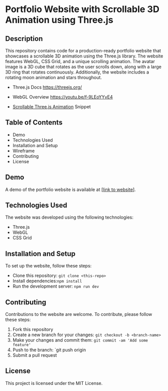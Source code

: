 # Portfolio Website with Scrollable 3D Animation using Three.js



## Description
This repository contains code for a production-ready portfolio website that showcases a scrollable 3D animation using the Three.js library. The website features WebGL, CSS Grid, and a unique scrolling animation. The avatar image is a 3D cube that rotates as the user scrolls down, along with a large 3D ring that rotates continuously. Additionally, the website includes a rotating moon animation and stars throughout.

- Three.js Docs https://threejs.org/
- WebGL Overview https://youtu.be/f-9LEoYYvE4


- [Scrollable Three.js Animation](https://fireship.io/snippets/threejs-scrollbar-animation) Snippet

## Table of Contents 
- Demo 
- Technologies Used 
- Installation and Setup 
- Wireframe 
- Contributing 
- License

## Demo 
A demo of the portfolio website is available at [[link to website](https://ecbjrdev.xyz/)]. 

## Technologies Used
The website was developed using the following technologies:
- Three.js
- WebGL
- CSS Grid



## Installation and Setup
To set up the website, follow these steps:
- Clone this repository: `git clone <this-repo>`
- Install dependencies:`npm install`
- Run the development server: `npm run dev`

## Contributing 
Contributions to the website are welcome. To contribute, please follow these steps:
1. Fork this repository
2. Create a new branch for your changes: `git checkout -b <branch-name>`
3. Make your changes and commit them: `git commit -am 'Add some feature'`
4. Push to the branch: `git push origin <branch-name>
5. Submit a pull request

## License 
 This project is licensed under the MIT License.
